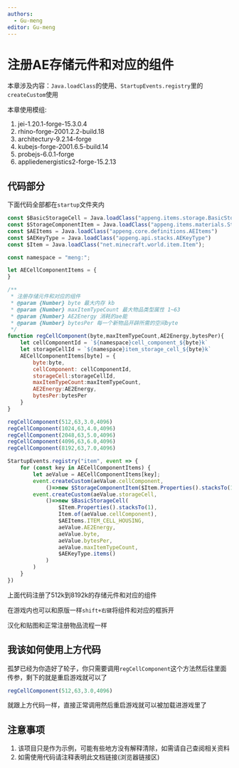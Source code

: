 ```yaml
---
authors:
  - Gu-meng
editor: Gu-meng
---
```

# 注册AE存储元件和对应的组件
本章涉及内容：`Java.loadClass`的使用、`StartupEvents.registry`里的`createCustom`使用

本章使用模组:
1. jei-1.20.1-forge-15.3.0.4
2. rhino-forge-2001.2.2-build.18
3. architectury-9.2.14-forge
4. kubejs-forge-2001.6.5-build.14
5. probejs-6.0.1-forge
6. appliedenergistics2-forge-15.2.13

## 代码部分
下面代码全部都在`startup`文件夹内

```js
const $BasicStorageCell = Java.loadClass("appeng.items.storage.BasicStorageCell")
const $StorageComponentItem = Java.loadClass("appeng.items.materials.StorageComponentItem")
const $AEItems = Java.loadClass("appeng.core.definitions.AEItems")
const $AEKeyType = Java.loadClass("appeng.api.stacks.AEKeyType")
const $Item = Java.loadClass("net.minecraft.world.item.Item");

const namespace = "meng:";

let AECellComponentItems = {
}

/**
 * 注册存储元件和对应的组件
 * @param {Number} byte 最大内存 kb
 * @param {Number} maxItemTypeCount 最大物品类型属性 1~63
 * @param {Number} AE2Energy 消耗的ae能
 * @param {Number} bytesPer 每一个新物品开辟所需的空间byte
 */
function regCellComponent(byte,maxItemTypeCount,AE2Energy,bytesPer){
    let cellComponentId = `${namespace}cell_component_${byte}k`
    let storageCellId = `${namespace}item_storage_cell_${byte}k`
    AECellComponentItems[byte] = {
        byte:byte,
        cellComponent: cellComponentId,
        storageCell:storageCellId,
        maxItemTypeCount:maxItemTypeCount,
        AE2Energy:AE2Energy,
        bytesPer:bytesPer
    }
}

regCellComponent(512,63,3.0,4096)
regCellComponent(1024,63,4.0,4096)
regCellComponent(2048,63,5.0,4096)
regCellComponent(4096,63,6.0,4096)
regCellComponent(8192,63,7.0,4096)

StartupEvents.registry("item", event => {
    for (const key in AECellComponentItems) {
        let aeValue = AECellComponentItems[key];
        event.createCustom(aeValue.cellComponent,
            ()=>new $StorageComponentItem($Item.Properties().stacksTo(1), aeValue.byte))
        event.createCustom(aeValue.storageCell,
            ()=>new $BasicStorageCell(
                $Item.Properties().stacksTo(1), 
                Item.of(aeValue.cellComponent), 
                $AEItems.ITEM_CELL_HOUSING, 
                aeValue.AE2Energy, 
                aeValue.byte, 
                aeValue.bytesPer, 
                aeValue.maxItemTypeCount, 
                $AEKeyType.items()
            )
        )
    }
})
```
上面代码注册了512k到8192k的存储元件和对应的组件

在游戏内也可以和原版一样`shift+右键`将组件和对应的框拆开

汉化和贴图和正常注册物品流程一样

## 我该如何使用上方代码
孤梦已经为你造好了轮子，你只需要调用`regCellComponent`这个方法然后往里面传参，剩下的就是重启游戏就可以了
```js
regCellComponent(512,63,3.0,4096)
```
就跟上方代码一样，直接正常调用然后重启游戏就可以被加载进游戏里了

## 注意事项
1. 该项目只是作为示例，可能有些地方没有解释清除，如需请自己查阅相关资料
2. 如需使用代码请注释表明此文档链接(浏览器链接区)
